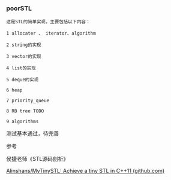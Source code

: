 ### poorSTL

    这是STL的简单实现，主要包括以下内容：

    1 allocater 、 iterator、algorithm

    2 string的实现

    3 vector的实现

    4 list的实现

    5 deque的实现

    6 heap

    7 priority_queue

    8 RB tree TODO

    9 algorithms

测试基本通过，待完善

参考

侯捷老师《STL源码剖析》

[Alinshans/MyTinySTL: Achieve a tiny STL in C++11 (github.com)](https://github.com/Alinshans/MyTinySTL)
